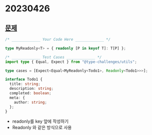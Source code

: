 # 20230426

## [문제](https://www.typescriptlang.org/play?ssl=32&ssc=1&pln=50&pc=2#code/PQKgUABBDsELQQEoFMCGATA9gOwDYE9J44TSiAjfCAQWwBcALHKgMQFcIAKAAVXoDM2ASggBiNAGcqo8mwCWuOnDnYxAJzRY80zOQBWyAMZKA1snwSwRUTYgBFNsgl05OK1ACSAWwAOuZF7I9BCMyBCyCkoqEAAGKBg4BAA8ACoAfDEQAOZByGpyhhAA7nKMmGx0EGwSKlkQpQB07hAAwjjOamzGEhCoIfg+YSWMvbi4ED5qmINqLk4QmPwQKRASyJV0mBAaCdoANBCBfLUhDGGT03lzPYunYYbtdJ3GyOj9gxCGfNiYleRhOwkNSy2FeTSILEwaggyAAHqhfP4AFzNGJouiWKAqOh5fioQxhFKYLAQADeRCgLjoyNWT1qFIg6CchnyPhcOCRtPy2CyRAAvs0HthnCFiZhOQBZfDxLTJIlYNIQAC8ZIZVJpACIABLmDV7BlMiQsuRs1zYTka-iYXSoNQa-nNTZYBrqsIq7XIMaYDUQYDACAAUTUUzUnK+2B+lUBwNUfR2sqoFxmdEIlLFDUNxtNOGVEA15FtkO9vv9QZDYe+v22khjvWruwIEymydTsTRzUVADU5MgigtVABxUpatjkTkMOh0HwSJF+jGGBgNPQSBpQrLAaBgEDAKygCAAfUPR+PR4gAE1ytC2kyIDqNAeT4-9xBt1YUx8pTLEvhUoqVaT6wTCAAG0AAV6lUMx8FuFIAF0IE5FIwPggUwD3J9H2WJxKhaVA1h6DCTxfHc5F8KENgGMIAIDABHNhUFwA4A1hQZjAgPkIH4KYvAgABybh32QOAFwY-weScYAKgUCReLfSjPjw+YVWAohmNYugklo+jcCST9NG-VIxQARjSA4v20QysBMtJTLAWCrGxXF8UJYzVUpUoaQ6ekoEzVl2XNLlvM+TBEXWV5OXIa1-D4IhAjoVBOXJKAoFQComFDQKeQdVD0MI092FmM5oQAZRxacHzy59X1AIhFWKhhbTCaC2GhCRMFwKT2nHSdp1nYB50XZdVzUddoGAPgJCKPJaogbte1WdrOuFbqpxnOcjUGlc1w3YA2o6-zMQgRUJShMIWgasYghyGcIAnVa+oGpctpGrcdyAA)

```ts
/* _____________ Your Code Here _____________ */

type MyReadonly<T> = { readonly [P in keyof T]: T[P] };

/* _____________ Test Cases _____________ */
import type { Equal, Expect } from "@type-challenges/utils";

type cases = [Expect<Equal<MyReadonly<Todo1>, Readonly<Todo1>>>];

interface Todo1 {
  title: string;
  description: string;
  completed: boolean;
  meta: {
    author: string;
  };
}
```

- readonly를 key 앞에 작성하기
- Readonly<T> 와 같은 방식으로 사용
